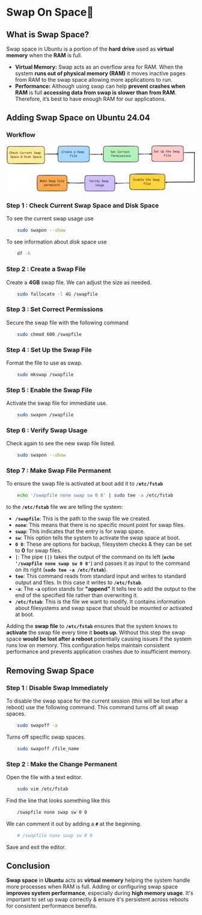 # Swap On Space📀
## What is Swap Space?
Swap space in Ubuntu  is a portion of the **hard drive** used as **virtual memory** when the **RAM** is full. 
- **Virtual Memory:** Swap acts as an overflow area for RAM. When the system **runs out of physical memory (RAM)** it moves inactive pages from RAM to the swap space allowing more applications to run.
- **Performance:** Although using swap can help **prevent crashes when RAM** is full **accessing data from swap is slower than from RAM**. Therefore, it’s best to have enough RAM for our applications.
## Adding Swap Space on Ubuntu 24.04
### Workflow 
<div align="center">
  <img src="Images/Swapon.png" alt="Project Logo" width=100% height=30%/>
</div>

### Step 1 : Check Current Swap Space and Disk Space
To see the current swap usage use
```bash
    sudo swapon --show
```
To see information about disk space use 
```bash
    df -h
```
### Step 2 : Create a Swap File 
Create a **4GB** swap file. We can adjust the size as needed.
```bash
    sudo fallocate -l 4G /swapfile
```
### Step 3 : Set Correct Permissions
Secure the swap file with the following command
```bash
    sudo chmod 600 /swapfile
```
### Step 4 : Set Up the Swap File
Format the file to use as swap.
```bash
    sudo mkswap /swapfile
```
### Step 5 : Enable the Swap File
Activate the swap file for immediate use.
```bash
    sudo swapon /swapfile
```
### Step 6 : Verify Swap Usage
Check again to see the new swap file listed.
```bash
    sudo swapon --show
```
### Step 7 : Make Swap File Permanent
To ensure the swap file is activated at boot add it to **`/etc/fstab`**
```bash
    echo '/swapfile none swap sw 0 0' | sudo tee -a /etc/fstab
```
to the **`/etc/fstab`** file we are telling the system:
- **`/swapfile`**: This is the path to the swap file we created.
- **`none`**: This means that there is no specific mount point for swap files.
- **`swap`**: This indicates that the entry is for swap space.
- **`sw`**: This option tells the system to activate the swap space at boot.
- **`0 0`**: These are options for backup, filesystem checks & they can be set to **0** for swap files.
- **`|`**: The pipe **`(|)`** takes the output of the command on its left (**`echo '/swapfile none swap sw 0 0'`**) and passes it as input to the command on its right (**`sudo tee -a /etc/fstab`**).
- **`tee`**: This command reads from standard input and writes to standard output and files. In this case it writes to **`/etc/fstab`**.
- **`-a`**: The **`-a`** option stands for **"append"** It tells tee to add the output to the end of the specified file rather than overwriting it.
- **`/etc/fstab`**: This is the file we want to modify. It contains information about filesystems and swap space that should be mounted or activated at boot.

Adding the **swap file** to **`/etc/fstab`** ensures that the system knows to **activate** the swap file every time it **boots up**. Without this step the swap space **would be lost after a reboot** potentially causing issues if the system runs low on memory. This configuration helps maintain consistent performance and prevents application crashes due to insufficient memory.
## Removing Swap Space
### Step 1 : Disable Swap Immediately
To disable the swap space for the current session (this will be lost after a reboot) use the following command. This command turns off all swap spaces.
```bash
    sudo swapoff -a
```
Turns off specific swap spaces.
```bash
    sudo swapoff /file_name
```
### Step 2 : Make the Change Permanent
Open the file with a text editor.
```bash
    sudo vim /etc/fstab
```
Find the line that looks something like this
```bash
    /swapfile none swap sw 0 0
```
We can comment it out by adding a **`#`** at the beginning.
```bash
    # /swapfile none swap sw 0 0
```
Save and exit the editor.

## Conclusion 
**Swap space** in **Ubuntu** acts as **virtual memory** helping the system handle more processes when RAM is full. Adding or configuring swap space **improves system performance**, especially during **high memory usage**. It's important to set up swap correctly & ensure it's persistent across reboots for consistent performance benefits.
